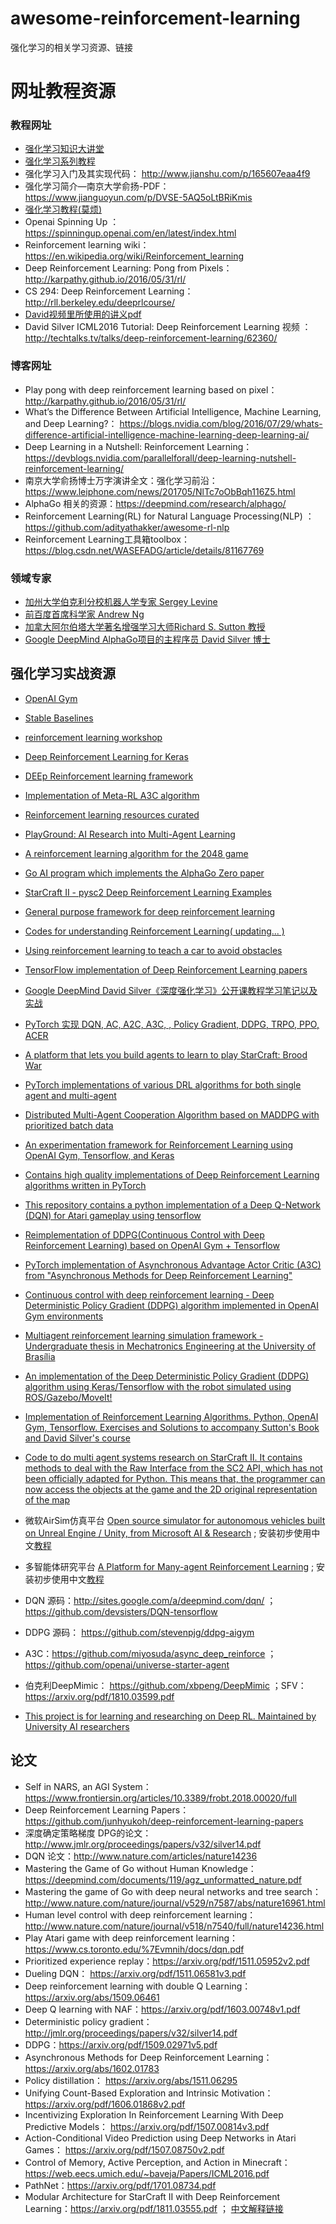 # awesome-reinforcement-learning
强化学习的相关学习资源、链接

# 网址教程资源

### 教程网址

* [强化学习知识大讲堂](https://zhuanlan.zhihu.com/sharerl)
* [强化学习系列教程](http://www.algorithmdog.com/series/rl-series)
* 强化学习入门及其实现代码： http://www.jianshu.com/p/165607eaa4f9
* 强化学习简介—南京大学俞扬-PDF：https://www.jianguoyun.com/p/DVSE-5AQ5oLtBRiKmis
* [强化学习教程(莫烦)](https://morvanzhou.github.io/tutorials/machine-learning/reinforcement-learning/)
* Openai Spinning Up ：https://spinningup.openai.com/en/latest/index.html
* Reinforcement learning wiki：https://en.wikipedia.org/wiki/Reinforcement_learning
* Deep Reinforcement Learning: Pong from Pixels：http://karpathy.github.io/2016/05/31/rl/
* CS 294: Deep Reinforcement Learning：http://rll.berkeley.edu/deeprlcourse/
* [David视频里所使用的讲义pdf](https://github.com/18279406017/Course-notes/tree/master/Reinforcement%20Learning/PPT%20OF%20David%20Silver)
* David Silver ICML2016 Tutorial: Deep Reinforcement Learning 视频 ：http://techtalks.tv/talks/deep-reinforcement-learning/62360/
### 博客网址

* Play pong with deep reinforcement learning based on pixel： http://karpathy.github.io/2016/05/31/rl/
* What’s the Difference Between Artificial Intelligence, Machine Learning, and Deep Learning?： https://blogs.nvidia.com/blog/2016/07/29/whats-difference-artificial-intelligence-machine-learning-deep-learning-ai/
* Deep Learning in a Nutshell: Reinforcement Learning：https://devblogs.nvidia.com/parallelforall/deep-learning-nutshell-reinforcement-learning/
* 南京大学俞扬博士万字演讲全文：强化学习前沿：https://www.leiphone.com/news/201705/NlTc7oObBqh116Z5.html
* AlphaGo 相关的资源：https://deepmind.com/research/alphago/
* Reinforcement Learning(RL) for Natural Language Processing(NLP) ：https://github.com/adityathakker/awesome-rl-nlp
* Reinforcement Learning工具箱toolbox：https://blog.csdn.net/WASEFADG/article/details/81167769

### 领域专家 

* [加州大学伯克利分校机器人学专家 Sergey Levine](https://people.eecs.berkeley.edu/~svlevine/)
* [前百度首席科学家 Andrew Ng](http://www.andrewng.org/)
* [加拿大阿尔伯塔大学著名增强学习大师Richard S. Sutton 教授](https://www.amii.ca/sutton/)
* [Google DeepMind AlphaGo项目的主程序员 David Silver 博士](http://www0.cs.ucl.ac.uk/staff/d.silver/web/Home.html)

## 强化学习实战资源

* [OpenAI Gym](https://github.com/openai/gym)
* [Stable Baselines]( https://github.com/hill-a/stable-baselines)
* [reinforcement learning workshop ](https://github.com/frnsys/reinforcement_learning)
* [Deep Reinforcement Learning for Keras](https://github.com/keras-rl/keras-rl)
* [DEEp Reinforcement learning framework](https://github.com/VinF/deer)
* [Implementation of Meta-RL A3C algorithm](https://github.com/awjuliani/Meta-RL)
* [Reinforcement learning resources curated](https://github.com/aikorea/awesome-rl)
* [PlayGround: AI Research into Multi-Agent Learning](https://github.com/MultiAgentLearning/playground)
* [A reinforcement learning algorithm for the 2048 game ](https://github.com/Underflow/reinforcement-2048)
* [Go AI program which implements the AlphaGo Zero paper](https://github.com/Tencent/PhoenixGo)
* [StarCraft II - pysc2 Deep Reinforcement Learning Examples](https://github.com/chris-chris/pysc2-examples)
* [General purpose framework for deep reinforcement learning](https://github.com/sisl/Chimp)
* [Codes for understanding Reinforcement Learning( updating... )](https://github.com/halleanwoo/ReinforcementLearningCode)
* [Using reinforcement learning to teach a car to avoid obstacles](https://github.com/harvitronix/reinforcement-learning-car)
* [TensorFlow implementation of Deep Reinforcement Learning papers ](https://github.com/carpedm20/deep-rl-tensorflow)
* [Google DeepMind David Silver《深度强化学习》公开课教程学习笔记以及实战](http://mp.weixin.qq.com/s/y1aa_nIimSv4wlprGFHR7g)
* [PyTorch 实现 DQN, AC, A2C, A3C, , Policy Gradient, DDPG, TRPO, PPO, ACER](https://github.com/sweetice/Deep-reinforcement-learning-with-pytorch)
* [A platform that lets you build agents to learn to play StarCraft: Brood War](https://github.com/TorchCraft/TorchCraftAI)
* [PyTorch implementations of various DRL algorithms for both single agent and multi-agent](https://github.com/ChenglongChen/pytorch-madrl)
* [Distributed Multi-Agent Cooperation Algorithm based on MADDPG with prioritized batch data]( https://github.com/namidairo777/Distributed-MADDPG)
* [An experimentation framework for Reinforcement Learning using OpenAI Gym, Tensorflow, and Keras](https://github.com/kengz/openai_lab)
* [Contains high quality implementations of Deep Reinforcement Learning algorithms written in PyTorch ](https://github.com/qfettes/DeepRL-Tutorials)
* [This repository contains a python implementation of a Deep Q-Network (DQN) for Atari gameplay using tensorflow](https://github.com/prabhatnagarajan/dqn)
* [Reimplementation of DDPG(Continuous Control with Deep Reinforcement Learning) based on OpenAI Gym + Tensorflow](https://github.com/floodsung/DDPG)
* [PyTorch implementation of Asynchronous Advantage Actor Critic (A3C) from "Asynchronous Methods for Deep Reinforcement Learning"](https://github.com/ikostrikov/pytorch-a3c)
* [Continuous control with deep reinforcement learning - Deep Deterministic Policy Gradient (DDPG) algorithm implemented in OpenAI Gym environments](https://github.com/stevenpjg/ddpg-aigym)
* [Multiagent reinforcement learning simulation framework - Undergraduate thesis in Mechatronics Engineering at the University of Brasília](https://github.com/matheusportela/Multiagent-RL)
* [An implementation of the Deep Deterministic Policy Gradient (DDPG) algorithm using Keras/Tensorflow with the robot simulated using ROS/Gazebo/MoveIt!](https://github.com/robosamir/ddpg-ros-keras)
* [Implementation of Reinforcement Learning Algorithms. Python, OpenAI Gym, Tensorflow. Exercises and Solutions to accompany Sutton's Book and David Silver's course](https://github.com/dennybritz/reinforcement-learning)
* [Code to do multi agent systems research on StarCraft II. It contains methods to deal with the Raw Interface from the SC2 API, which has not been officially adapted for Python. This means that, the programmer can now access the objects at the game and the 2D original representation of the map](https://github.com/thefirebanks/MultiAgent-Systems-StarCraft2-PySC2-Raw)

* 微软AirSim仿真平台 [Open source simulator for autonomous vehicles built on Unreal Engine / Unity, from Microsoft AI & Research]( https://github.com/Microsoft/AirSim ) ; 安装初步使用中文[教程](https://blog.csdn.net/weixin_39059031/article/details/84028487)
* 多智能体研究平台 [A Platform for Many-agent Reinforcement Learning](https://github.com/geek-ai/MAgent) ; 安装初步使用中文[教程](https://blog.csdn.net/weixin_39059031/article/details/83653310)
* DQN 源码：http://sites.google.com/a/deepmind.com/dqn/ ；https://github.com/devsisters/DQN-tensorflow
* DDPG 源码： https://github.com/stevenpjg/ddpg-aigym
* A3C：https://github.com/miyosuda/async_deep_reinforce ；https://github.com/openai/universe-starter-agent
* 伯克利DeepMimic： https://github.com/xbpeng/DeepMimic ；SFV：https://arxiv.org/pdf/1810.03599.pdf
* [This project is for learning and researching on Deep RL. Maintained by University AI researchers](https://github.com/tigerneil/awesome-deep-rl)
## 论文

* Self in NARS, an AGI System：https://www.frontiersin.org/articles/10.3389/frobt.2018.00020/full
* Deep Reinforcement Learning Papers：https://github.com/junhyukoh/deep-reinforcement-learning-papers
* 深度确定策略梯度 DPG的论文：http://www.jmlr.org/proceedings/papers/v32/silver14.pdf
* DQN 论文：http://www.nature.com/articles/nature14236
* Mastering the Game of Go without Human Knowledge：https://deepmind.com/documents/119/agz_unformatted_nature.pdf
* Mastering the game of Go with deep neural networks and tree search：http://www.nature.com/nature/journal/v529/n7587/abs/nature16961.html
* Human level control with deep reinforcement learning：http://www.nature.com/nature/journal/v518/n7540/full/nature14236.html
* Play Atari game with deep reinforcement learning：https://www.cs.toronto.edu/%7Evmnih/docs/dqn.pdf
* Prioritized experience replay：https://arxiv.org/pdf/1511.05952v2.pdf
* Dueling DQN： https://arxiv.org/pdf/1511.06581v3.pdf
* Deep reinforcement learning with double Q Learning：https://arxiv.org/abs/1509.06461
* Deep Q learning with NAF：https://arxiv.org/pdf/1603.00748v1.pdf
* Deterministic policy gradient：http://jmlr.org/proceedings/papers/v32/silver14.pdf
* DDPG：https://arxiv.org/pdf/1509.02971v5.pdf
* Asynchronous Methods for Deep Reinforcement Learning：https://arxiv.org/abs/1602.01783
* Policy distillation： https://arxiv.org/abs/1511.06295
* Unifying Count-Based Exploration and Intrinsic Motivation：https://arxiv.org/pdf/1606.01868v2.pdf
* Incentivizing Exploration In Reinforcement Learning With Deep Predictive Models： https://arxiv.org/pdf/1507.00814v3.pdf
* Action-Conditional Video Prediction using Deep Networks in Atari Games： https://arxiv.org/pdf/1507.08750v2.pdf
* Control of Memory, Active Perception, and Action in Minecraft： https://web.eecs.umich.edu/~baveja/Papers/ICML2016.pdf
* PathNet：https://arxiv.org/pdf/1701.08734.pdf
* Modular Architecture for StarCraft II with Deep Reinforcement Learning：https://arxiv.org/pdf/1811.03555.pdf ； [中文解释链接](https://mp.weixin.qq.com/s?__biz=MzA3MzI4MjgzMw==&mid=2650752537&idx=3&sn=bb6c12f07d3a529bbdd7e89da58e3afd&chksm=871a8267b06d0b71e1bdc0d64474de9c0a3c1810aedc167444e5f996b5967469daa734770697&mpshare=1&scene=23&srcid=11248dzu7wuOeG7toyDLzIgT#rd)





